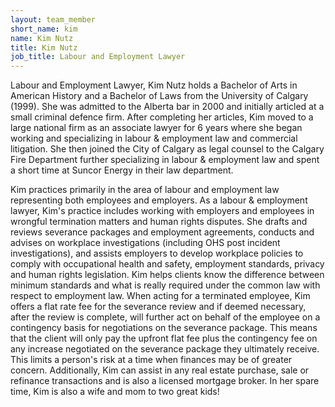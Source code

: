 ```yaml
---
layout: team_member
short_name: kim
name: Kim Nutz
title: Kim Nutz
job_title: Labour and Employment Lawyer
---
```



Labour and Employment Lawyer, Kim Nutz holds a Bachelor of Arts in American History and a Bachelor of Laws from the
  University of Calgary (1999). She was admitted to the Alberta bar in 2000 and initially articled at a small criminal
  defence firm. After completing her articles, Kim moved to a large national firm as an associate lawyer for 6 years
  where she began working and specializing in labour & employment law and commercial litigation. She then joined the
  City of Calgary as legal counsel to the Calgary Fire Department further specializing in labour & employment law and
  spent a short time at Suncor Energy in their law department.

  Kim practices primarily in the area of labour and employment law representing both employees and employers. As a
  labour & employment lawyer, Kim's practice includes working with employers and employees in wrongful termination
  matters and human rights disputes. She drafts and reviews severance packages and employment agreements, conducts and
  advises on workplace investigations (including OHS post incident investigations), and assists employers to develop
  workplace policies to comply with occupational health and safety, employment standards, privacy and human rights
  legislation. Kim helps clients know the difference between minimum standards and what is really required under the
  common law with respect to employment law.
  When acting for a terminated employee, Kim offers a flat rate fee for the severance review and if deemed necessary,
  after the review is complete, will further act on behalf of the employee on a contingency basis for negotiations on
  the severance package. This means that the client will only pay the upfront flat fee plus the contingency fee on any
  increase negotiated on the severance package they ultimately receive. This limits a person's risk at a time when
  finances may be of greater concern.
  Additionally, Kim can assist in any real estate purchase, sale or refinance transactions and is also a licensed
  mortgage broker. In her spare time, Kim is also a wife and mom to two great kids!